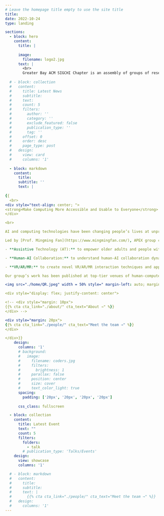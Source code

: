 ```yaml
---
# Leave the homepage title empty to use the site title
title:
date: 2022-10-24
type: landing

sections:
  - block: hero
    content:
      title: |
       
      image:
        filename: logo2.jpg
      text: |
        <br>
        Greater Bay ACM SIGCHI Chapter is an assembly of groups of researchers from universities and institutions across from the Greater Bay Area of China, with the goal to facilitate the sharing of knowledge and synergize efforts to advance the field of Human-Computer Interaction (HCI) research in China and globally. We are united by a common vision wherein HCI research serves as the driving force to connect the intersections of technologies, industries, and humanities. We organize academic events, such as internal workshops, seminars, and forums, for research sharing, and activities to foster connections between academia to the industries and the public. We also host social events on the occasions of HCI conferences (e.g. CHI, UIST, TEI, and DIS).
        
  # - block: collection
  #   content:
  #     title: Latest News
  #     subtitle:
  #     text:
  #     count: 5
  #     filters:
  #       author: ''
  #       category: ''
  #       exclude_featured: false
  #       publication_type: ''
  #       tag: ''
  #     offset: 0
  #     order: desc
  #     page_type: post
  #   design:
  #     view: card
  #     columns: '1'
  
  - block: markdown
    content:
      title:
      subtitle: ''
      text: |
      
{{
  <br>
<div style="text-align: center; ">
<strong>Make Computing More Accessible and Usable to Everyone</strong>
</div>

<br>

AI and computing technologies have been changing people’s lives at unprecedented speed. It is important to “get the right design” and “get the design right” when designing AI- and computing-powered systems that humans ultimately use so that everyone can benefit from computing.  

Led by [Prof. Mingming Fan](https://www.mingmingfan.com/), APEX group conducts research at the intersection of Human-Computer Interaction (HCI), AI and VR/AR/MR with three foci: 

- **Assistive Technology (AT):** to empower older adults and people with disabilities 

- **Human-AI Collaboration:** to understand human-AI collaboration dynamics via scientific studies and to create novel human-AI collaboration systems. 

- **VR/AR/MR:** to create novel VR/AR/MR interaction techniques and applications, for aging, accessibility and learning/education purposes.

Our group’s work has been published at top-tier venues of human-computer interaction (HCI). We have won Best Paper Honorable Mention Awards (4 times) and Best Paper Award from ACM CHI, Best Paper Honorable Mention Awards from UbiComp, Best Artifact Awad from ACM ASSETS, and Best Paper Honorable Mention Awards from Chinese CHI (2 times). 

<img src="./home/QR.jpeg" width = 50% style=" margin-left: auto; margin-right: auto; align: center">

<div style="display: flex; justify-content: center">

<!-- <div style="margin: 10px">
{{% cta cta_link="./about/" cta_text="About →" %}}
</div> -->

<div style="margin: 20px">
{{% cta cta_link="./people/" cta_text="Meet the team →" %}}
</div>

</div>}}
    design:
      columns: '1'
      # background:
      #   image: 
      #     filename: coders.jpg
      #     filters:
      #       brightness: 1
      #     parallax: false
      #     position: center
      #     size: cover
      #     text_color_light: true
      spacing:
        padding: ['20px', '20px', '20px', '20px']
        
      css_class: fullscreen

  - block: collection
    content:
      title: Latest Event
      text: ""
      count: 5
      filters:
        folders:
          - talk
        # publication_type: 'Talks/Events'
    design:
      view: showcase
      columns: '1'

  # - block: markdown
  #   content:
  #     title:
  #     subtitle:
  #     text: |
  #       {{% cta cta_link="./people/" cta_text="Meet the team →" %}}
  #   design:
  #     columns: '1'
---
```



